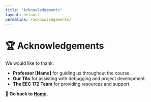```yaml
---
title: "Acknowledgements"
layout: default
permalink: /acknowledgements/
---
```


# 🏆 Acknowledgements

We would like to thank:

- **Professor [Name]** for guiding us throughout the course.
- **Our TAs** for assisting with debugging and project development.
- **The EEC 172 Team** for providing resources and support.

🔹 **Go back to [Home](index.md).**
